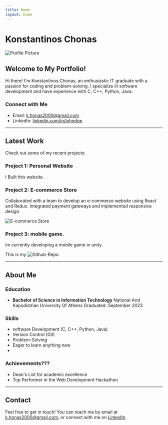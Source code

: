```yaml
---
title: Home
layout: home
---
```


# Konstantinos Chonas

![Profile Picture](profile.jpg)

## Welcome to My Portfolio!

Hi there! I'm Konstantinos Chonas, an enthusiastic IT graduate with a passion for coding and problem-solving. I specialize in software development and have experience with C, C++, Python, Java.

### Connect with Me

- Email: k.honas2000@gmail.com
- LinkedIn: [linkedin.com/in/johndoe](https://www.linkedin.com/in/johndoe)

---

## Latest Work

Check out some of my recent projects:

### Project 1: Personal Website

I Built this website.

### Project 2: E-commerce Store

Collaborated with a team to develop an e-commerce website using React and Redux. Integrated payment gateways and implemented responsive design.

![E-commerce Store](ecommerce.jpg)


### Project 3: mobile game.

im currently developing a mobile game in unity.

This is my ![Github-Repo](https://github.com/KonstantinosChonas/ThroughTheLines)

---

## About Me

### Education

- **Bachelor of Science in Information Technology**
  National And Kapodistrian University Of Athens
  Graduated: September 2023

### Skills

- software Development (C, C++, Python, Java)
- Version Control (Git)
- Problem-Solving
- Eager to learn anything new
- 
### Achievements???

- Dean's List for academic excellence
- Top Performer in the Web Development Hackathon

---

## Contact

Feel free to get in touch! You can reach me by email at [k.honas2000@gmail.com](mailto:k.honas2000@gmail.com), or connect with me on [LinkedIn](https://www.linkedin.com/in/johndoe).

[Just the Docs]: https://just-the-docs.github.io/just-the-docs/
[GitHub Pages]: https://docs.github.com/en/pages
[README]: https://github.com/just-the-docs/just-the-docs-template/blob/main/README.md
[Jekyll]: https://jekyllrb.com
[GitHub Pages / Actions workflow]: https://github.blog/changelog/2022-07-27-github-pages-custom-github-actions-workflows-beta/
[use this template]: https://github.com/just-the-docs/just-the-docs-template/generate
